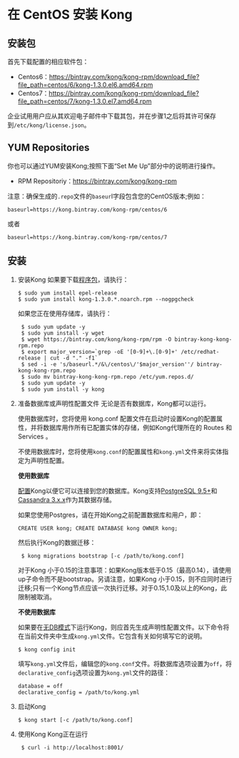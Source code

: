 # 在 CentOS 安装 Kong

## 安装包

首先下载配置的相应软件包：
- Centos6：https://bintray.com/kong/kong-rpm/download_file?file_path=centos/6/kong-1.3.0.el6.amd64.rpm
- Centos7：https://bintray.com/kong/kong-rpm/download_file?file_path=centos/7/kong-1.3.0.el7.amd64.rpm

企业试用用户应从其欢迎电子邮件中下载其包，并在步骤1之后将其许可保存到`/etc/kong/license.json`。

## YUM Repositories

你也可以通过YUM安装Kong;按照下面“Set Me Up”部分中的说明进行操作。
- RPM Repositoriy：https://bintray.com/kong/kong-rpm

注意：确保生成的`.repo`文件的`baseur`l字段包含您的CentOS版本;例如：
```
baseurl=https://kong.bintray.com/kong-rpm/centos/6
```
或者
```
baseurl=https://kong.bintray.com/kong-rpm/centos/7
```

## 安装

1. 安装Kong
	如果要下载[程序包](https://docs.konghq.com/install/centos/#packages)，请执行：
    ```
    $ sudo yum install epel-release
    $ sudo yum install kong-1.3.0.*.noarch.rpm --nogpgcheck
    ```
    如果您正在使用存储库，请执行：
    ```
     $ sudo yum update -y
     $ sudo yum install -y wget
     $ wget https://bintray.com/kong/kong-rpm/rpm -O bintray-kong-kong-rpm.repo
     $ export major_version=`grep -oE '[0-9]+\.[0-9]+' /etc/redhat-release | cut -d "." -f1`
     $ sed -i -e 's/baseurl.*/&\/centos\/'$major_version''/ bintray-kong-kong-rpm.repo
     $ sudo mv bintray-kong-kong-rpm.repo /etc/yum.repos.d/
     $ sudo yum update -y
     $ sudo yum install -y kong
    ```
2. 准备数据库或声明性配置文件
    无论是否有数据库，Kong都可以运行。
    
    使用数据库时，您将使用	kong.conf	配置文件在启动时设置Kong的配置属性，并将数据库用作所有已配置实体的存储，例如Kong代理所在的 Routes 和 Services 。
    
    不使用数据库时，您将使用`kong.conf`的配置属性和`kong.yml`文件来将实体指定为声明性配置。
    
    **使用数据库**
    
    [配置](https://docs.konghq.com/1.3.x/configuration#database)Kong以便它可以连接到您的数据库。Kong支持[PostgreSQL 9.5+](http://www.postgresql.org/)和[Cassandra 3.x.x](http://cassandra.apache.org/)作为其数据存储。
    
    如果您使用Postgres，请在开始Kong之前配置数据库和用户，即：
    ```
    CREATE USER kong; CREATE DATABASE kong OWNER kong;
    ```
    
   	然后执行Kong的数据迁移：
    
    ```
     $ kong migrations bootstrap [-c /path/to/kong.conf]
    ```
    
    对于Kong 小于0.15的注意事项：如果Kong版本低于0.15（最高0.14），请使用up子命令而不是bootstrap。另请注意，如果Kong 小于0.15，则不应同时进行迁移;只有一个Kong节点应该一次执行迁移。对于0.15,1.0及以上的Kong，此限制被取消。
    
    **不使用数据库**
    
    如果要在[无DB模式](https://docs.konghq.com/1.3.x/db-less-and-declarative-config/)下运行Kong，则应首先生成声明性配置文件。以下命令将在当前文件夹中生成`kong.yml`文件。它包含有关如何填写它的说明。
    ```
    $ kong config init
    ```
    填写`kong.yml`文件后，编辑您的`kong.conf`文件。将数据库选项设置为`off`，将`declarative_config`选项设置为`kong.yml`文件的路径：
    ```
    database = off
 	declarative_config = /path/to/kong.yml
    ```
    
3. 启动Kong
    ```
    $ kong start [-c /path/to/kong.conf]
    ```
    
4. 使用Kong
    Kong正在运行
    ```
     $ curl -i http://localhost:8001/
    ```
    
      
    
    
    
    
    
    
    
    
    
    
    
    
    
    
    
    